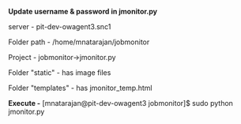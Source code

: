 **Update username & password in jmonitor.py**

server - pit-dev-owagent3.snc1

Folder path - /home/mnatarajan/jobmonitor

Project - jobmonitor->jmonitor.py

Folder "static" - has image files

Folder "templates" - has jmonitor_temp.html

**Execute -**
[mnatarajan@pit-dev-owagent3 jobmonitor]$ sudo python jmonitor.py



